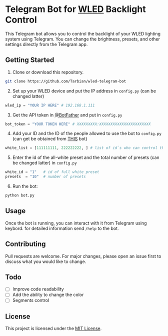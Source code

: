 # Telegram Bot for [WLED](https://github.com/Aircoookie/WLED) Backlight Control
This Telegram bot allows you to control the backlight of your WLED lighting system using Telegram. You can change the brightness, presets, and other settings directly from the Telegram app.
## Getting Started
1.	Clone or download this repository.
   ```sh
   git clone https://github.com/Tarbian/wled-telegram-bot
   ```
2.	Set up your WLED device and put the IP address in `config.py` (can be changed latter)
   ```py
   wled_ip = "YOUR IP HERE" # 192.168.1.111
   ```
3.	Get the API token in [@BotFather](https://t.me/BotFather) and put in `config.py`
   ```py
   bot_token = "YOUR TOKEN HERE" # XXXXXXXXX:XXXXXXXXXXXXXXXXXXXXXXX
   ```
4.	Add your ID and the ID of the people allowed to use the bot to `config.py` (can get be obtained from [THIS](https://t.me/getmyid_bot) bot)
   ```py
   white_list = [111111111, 222222222, ] # list of id`s who can control the bot
   ```
5.	Enter the id of the all-white preset and the total number of presets (can be changed latter) in `config.py`
   ```py
   white_id = "1"   # id of full white preset
   presets  = "10"  # number of presets
   ```
6.	Run the bot: 
```sh
python bot.py
```
## Usage
Once the bot is running, you can interact with it from Telegram using keybord. for detailed information send `/help` to the bot.
## Contributing
Pull requests are welcome. For major changes, please open an issue first to discuss what you would like to change.
## Todo
- [ ] Improve code readability
- [ ] Add the ability to change the color
- [ ] Segments control
## License
This project is licensed under the [MIT License](https://choosealicense.com/licenses/mit/).
